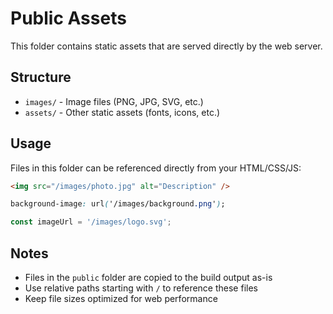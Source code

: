 # Public Assets

This folder contains static assets that are served directly by the web server.

## Structure

- `images/` - Image files (PNG, JPG, SVG, etc.)
- `assets/` - Other static assets (fonts, icons, etc.)

## Usage

Files in this folder can be referenced directly from your HTML/CSS/JS:

```html
<img src="/images/photo.jpg" alt="Description" />
```

```css
background-image: url('/images/background.png');
```

```javascript
const imageUrl = '/images/logo.svg';
```

## Notes

- Files in the `public` folder are copied to the build output as-is
- Use relative paths starting with `/` to reference these files
- Keep file sizes optimized for web performance
